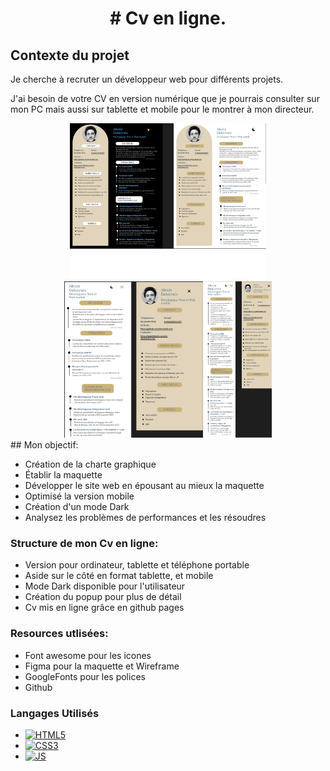 <h1 align="center"> # Cv en ligne.</h1>


## Contexte du projet 
Je cherche à recruter un développeur web pour différents projets.

J'ai besoin de votre CV en version numérique que je pourrais consulter sur mon PC mais aussi sur tablette et mobile pour le montrer à mon directeur.

<div align="center"> 
  <img src="Images/maquette1.png" alt="Photo de mon cv version ordinateur" height="250px" >
  <img src="Images/maquette2.png" alt="Photo de mon cv version ordinateur" height="250px" >
  <img src="Images/maquette3.png" alt="Photo de mon cv version ordinateur" height="250px" >
  </div>
## Mon objectif: 

<ul>
<li>Création de la charte graphique</li>
<li>Établir la maquette</li>
<li>Développer le site web en épousant au mieux la maquette</li>
<li>Optimisé la version mobile</li>
<li>Création d'un mode Dark</li>
<li>Analysez les problèmes de performances et les résoudres</li>
</ul>

### Structure de mon Cv en ligne:

<ul>
<li>Version pour ordinateur, tablette et téléphone portable </li>
<li>Aside sur le côté en format tablette, et mobile</li>
<li>Mode Dark disponible pour l'utilisateur</li>
<li>Création du popup pour plus de détail</li>
<li>Cv mis en ligne grâce en github pages</li>
</ul>

### Resources utlisées: 

<ul>
<li>Font awesome pour les icones</li>
<li>Figma pour la maquette et Wireframe</li>
<li>GoogleFonts pour les polices</li>
<li>Github</li>
</ul>

### Langages Utilisés

* [![HTML5][html.com]][html-url]
* [![CSS3][css.com]][css-url]
* [![JS][js.com]][js-url]


[html.com]: https://img.shields.io/badge/html5-%23E34F26.svg?style=for-the-badge&logo=html5&logoColor=white
[html-url]: https://html.com/
[css.com]: https://img.shields.io/badge/css3-%231572B6.svg?style=for-the-badge&logo=css3&logoColor=white
[css-url]: https://www.w3.org/Style/CSS/
[react.com]: https://img.shields.io/badge/React-20232A?style=for-the-badge&logo=react&logoColor=61DAFB
[react-url]: https://fr.reactjs.org/
[js.com]: https://img.shields.io/badge/JavaScript-323330?style=for-the-badge&logo=javascript&logoColor=F7DF1E
[js-url]: https://developer.mozilla.org/fr/docs/Web/JavaScript
[sass.com]: https://img.shields.io/badge/SASS-hotpink.svg?style=for-the-badge&logo=SASS&logoColor=white
[sass-url]: https://sass-lang.com/
